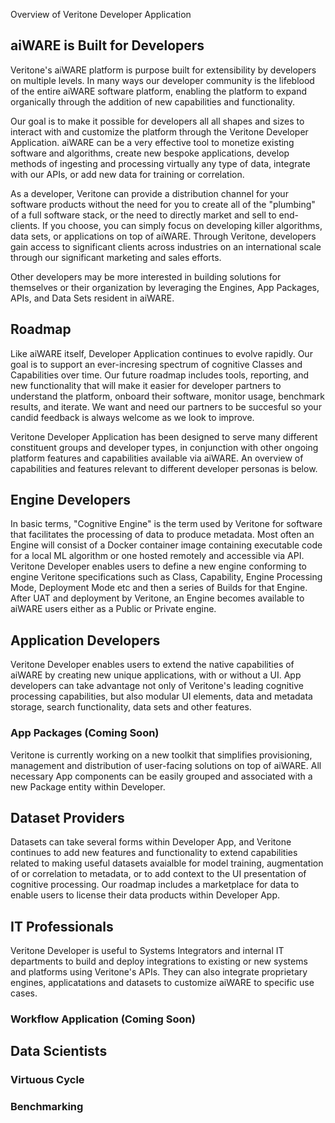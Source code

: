 Overview of Veritone Developer Application 

## aiWARE is Built for Developers
Veritone's aiWARE platform is purpose built for extensibility by developers on multiple levels.  In many ways our developer community is the lifeblood of the entire aiWARE software platform, enabling the platform to expand organically through the addition of new capabilities and functionality.  

Our goal is to make it possible for developers all all shapes and sizes to interact with and customize the platform through the Veritone Developer Application.  aiWARE can be a very effective tool to monetize existing software and algorithms, create new bespoke applications, develop methods of ingesting and processing virtually any type of data, integrate with our APIs, or add new data for training or correlation.

As a developer, Veritone can provide a distribution channel for your software products without the need for you to create all of the "plumbing" of a full software stack, or the need to directly market and sell to end-clients. If you choose, you can simply focus on developing killer algorithms, data sets, or applications on top of aiWARE.  Through Veritone, developers gain access to significant clients across industries on an international scale through our significant marketing and sales efforts.

Other developers may be more interested in building solutions for themselves or their organization by leveraging the Engines, App Packages, APIs, and Data Sets resident in aiWARE.

## Roadmap 
Like aiWARE itself, Developer Application continues to evolve rapidly.  Our goal is to support an ever-incresing spectrum of cognitive Classes and Capabilities over time.  Our future roadmap includes tools, reporting, and new functionality that will make it easier for developer partners to understand the platform, onboard their software, monitor usage, benchmark results, and iterate.  We want and need our partners to be succesful so your candid feedback is always welcome as we look to improve.

Veritone Developer Application has been designed to serve many different constituent groups and developer types, in conjunction with other ongoing platform features and capabilities available via aiWARE.  An overview of capabilities and features relevant to different developer personas is below.  

## Engine Developers
In basic terms, "Cognitive Engine" is the term used by Veritone for software that facilitates the processing of data to produce metadata.  Most often an Engine will consist of a Docker container image containing executable code for a local ML algorithm or one hosted remotely and accessible via API.  Veritone Developer enables users to define a new engine conforming to engine Veritone specifications such as Class, Capability, Engine Processing Mode, Deployment Mode etc and then a series of Builds for that Engine.  After UAT and deployment by Veritone, an Engine becomes available to aiWARE users either as a Public or Private engine.

## Application Developers
Veritone Developer enables users to extend the native capabilities of aiWARE by creating new unique applications, with or without a UI.  App developers can take advantage not only of Veritone's leading cognitive processing capabilities, but also modular UI elements, data and metadata storage, search functionality, data sets and other features.

### App Packages (Coming Soon)
Veritone is currently working on a new toolkit that simplifies provisioning, management and distribution of user-facing solutions on top of aiWARE. All necessary App components can be easily grouped and associated with a new Package entity within Developer. 

## Dataset Providers
Datasets can take several forms within Developer App, and Veritone continues to add new features and functionality to extend capabilities related to making useful datasets avaialble for model training, augmentation of or correlation to metadata, or to add context to the UI presentation of cognitive processing. Our roadmap includes a marketplace for data to enable users to license their data products within Developer App.

## IT Professionals
Veritone Developer is useful to Systems Integrators and internal IT departments to build and deploy integrations to existing or new systems and platforms using Veritone's APIs.  They can also integrate proprietary engines, applicatations and datasets to customize aiWARE to specific use cases. 

### Workflow Application (Coming Soon)
<describe tools and opportunities>

## Data Scientists

### Virtuous Cycle
<describe tools and opportunities>

### Benchmarking
<describe tools and opportunities>
